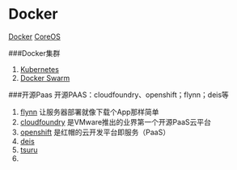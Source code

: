 # Docker

[Docker](https://github.com/docker/docker)
[CoreOS](https://coreos.com)

###Docker集群
1. [Kubernetes](https://github.com/kubernetes/kubernetes) 
2. [Docker Swarm](https://github.com/docker/swarm)

###开源Paas
开源PAAS：cloudfoundry、openshift；flynn；deis等

1. [flynn](https://github.com/flynn/flynn) 让服务器部署就像下载个App那样简单
2. [cloudfoundry](https://www.cloudfoundry.org) 是VMware推出的业界第一个开源PaaS云平台
3. [openshift](https://www.openshift.com) 是红帽的云开发平台即服务（PaaS）
4. [deis](https://github.com/deis/deis)
5. [tsuru](https://github.com/tsuru/tsuru)
6. 


